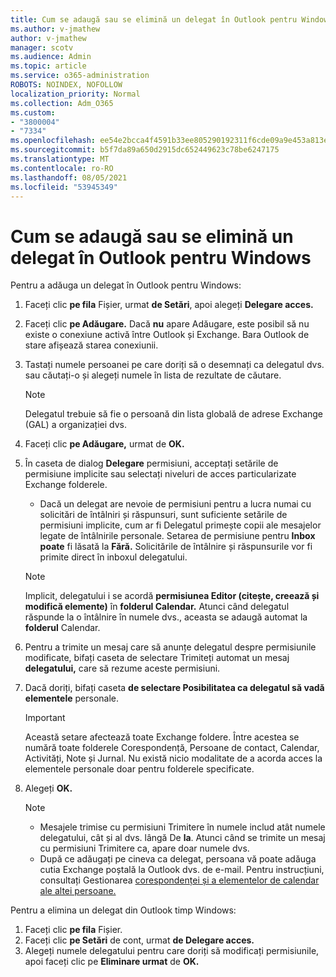 ```yaml
---
title: Cum se adaugă sau se elimină un delegat în Outlook pentru Windows
ms.author: v-jmathew
author: v-jmathew
manager: scotv
ms.audience: Admin
ms.topic: article
ms.service: o365-administration
ROBOTS: NOINDEX, NOFOLLOW
localization_priority: Normal
ms.collection: Adm_O365
ms.custom:
- "3800004"
- "7334"
ms.openlocfilehash: ee54e2bcca4f4591b33ee805290192311f6cde09a9e453a813e9db328d19634d
ms.sourcegitcommit: b5f7da89a650d2915dc652449623c78be6247175
ms.translationtype: MT
ms.contentlocale: ro-RO
ms.lasthandoff: 08/05/2021
ms.locfileid: "53945349"
---
```

# <a name="how-to-add-or-remove-a-delegate-in-outlook-for-windows"></a>Cum se adaugă sau se elimină un delegat în Outlook pentru Windows

Pentru a adăuga un delegat în Outlook pentru Windows: 

1. Faceți clic **pe fila** Fișier, urmat **de Setări**, apoi alegeți **Delegare acces.**
2. Faceți clic **pe Adăugare.** Dacă **nu** apare Adăugare, este posibil să nu existe o conexiune activă între Outlook și Exchange. Bara Outlook de stare afișează starea conexiunii.
3. Tastați numele persoanei pe care doriți să o desemnați ca delegatul dvs. sau căutați-o și alegeți numele în lista de rezultate de căutare.

    > [!NOTE]
    > Delegatul trebuie să fie o persoană din lista globală de adrese Exchange (GAL) a organizației dvs.
4. Faceți clic **pe Adăugare,** urmat de **OK.**
5. În caseta de dialog **Delegare** permisiuni, acceptați setările de permisiune implicite sau selectați niveluri de acces particularizate Exchange folderele.

    - Dacă un delegat are nevoie de permisiuni pentru a lucra numai  cu solicitări de întâlniri și răspunsuri, sunt suficiente setările de permisiuni implicite, cum ar fi Delegatul primește copii ale mesajelor legate de întâlnirile personale. Setarea de permisiune pentru **Inbox poate** fi lăsată la **Fără.** Solicitările de întâlnire și răspunsurile vor fi primite direct în inboxul delegatului.

    > [!NOTE]
    > Implicit, delegatului i se acordă **permisiunea Editor (citește, creează și modifică elemente)** în **folderul Calendar.** Atunci când delegatul răspunde la o întâlnire în numele dvs., aceasta se adaugă automat la **folderul** Calendar.

5. Pentru a trimite un mesaj care să anunțe delegatul despre permisiunile modificate, bifați caseta de selectare Trimiteți automat un mesaj **delegatului,** care să rezume aceste permisiuni.
6. Dacă doriți, bifați caseta **de selectare Posibilitatea ca delegatul să vadă elementele** personale.

    > [!IMPORTANT]
    > Această setare afectează toate Exchange foldere. Între acestea se numără toate folderele Corespondență, Persoane de contact, Calendar, Activități, Note și Jurnal. Nu există nicio modalitate de a acorda acces la elementele personale doar pentru folderele specificate.

7. Alegeți **OK.**

    > [!NOTE]
    >
    > - Mesajele trimise cu permisiuni Trimitere în numele includ atât numele delegatului, cât și al dvs. lângă De **la**. Atunci când se trimite un mesaj cu permisiuni Trimitere ca, apare doar numele dvs.
    > - După ce adăugați pe cineva ca delegat, persoana vă poate adăuga cutia Exchange poștală la Outlook dvs. de e-mail. Pentru instrucțiuni, consultați Gestionarea [corespondenței și a elementelor de calendar ale altei persoane.](https://support.microsoft.com/office/manage-another-person-s-mail-and-calendar-items-afb79d6b-2967-43b9-a944-a6b953190af5)

Pentru a elimina un delegat din Outlook timp Windows:

1. Faceți clic **pe fila** Fișier.
2. Faceți clic **pe Setări** de cont, urmat **de Delegare acces.**
3. Alegeți numele delegatului pentru care doriți să modificați permisiunile, apoi faceți clic pe **Eliminare urmat** de **OK.**
